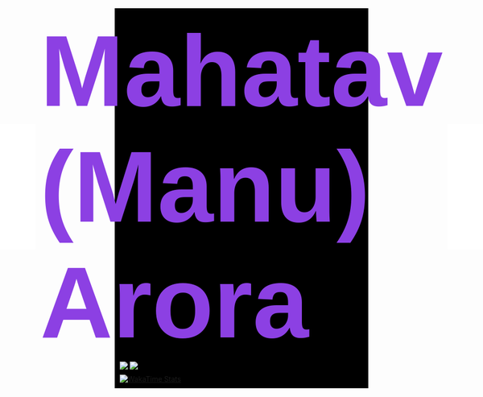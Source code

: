 <div style="background-color: black; padding: 10px;">

  <!-- Header with Image and Name -->

<div style="display: flex; justify-content: center; align-items: center;">
  <img src="./images/ma.png" alt="Ma Picture" width="250" height="250" style="margin-right: 10px;">
  <span style="color: #8c40e3; font-family: sans-serif; ; font-weight: bold; font-size: 200px;">Mahatav (Manu) Arora</span>
  <img src="./images/ma.png" alt="Ma Picture" width="250" height="250" style="margin-left: 10px;">
</div>

  <!-- Stats and Top Languages Section -->

<a href="https://github.com/Mahatav/github-readme-stats">
  <img align="center" src="https://github-readme-stats.vercel.app/api?username=Mahatav&theme=midnight-purple&show_icons=true&show=reviews,discussions_started,discussions_answered,prs_merged,prs_merged_percentage" />
</a>
<a href="https://github.com/Mahatav/convoychat">
  <img align="center" src="https://github-readme-stats.vercel.app/api/top-langs/?username=Mahatav&hide_progress=true&theme=midnight-purple" />
</a>

  <!-- WakaTime Stats -->
  <div style="margin-top: 10px;">
      <a href="https://github.com/Mahatav/github-readme-stats">
          <img src="https://github-readme-stats.vercel.app/api/wakatime?username=Mahatav&theme=midnight-purple" alt="WakaTime Stats"/>
      </a>
  </div>

</div>
